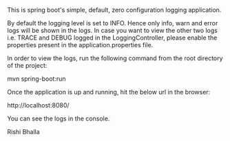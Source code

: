 This is spring boot's simple, default, zero configuration logging application.

By default the logging level is set to INFO. Hence only info, warn and error logs will be shown in the logs. In case you want to view the other two logs i.e. TRACE and DEBUG logged in the LoggingController, please enable the properties present in the application.properties file.

In order to view the logs, run the following command from the root directory of the project:

mvn spring-boot:run

Once the application is up and running, hit the below url in the browser:

http://localhost:8080/

You can see the logs in the console.


Rishi Bhalla
